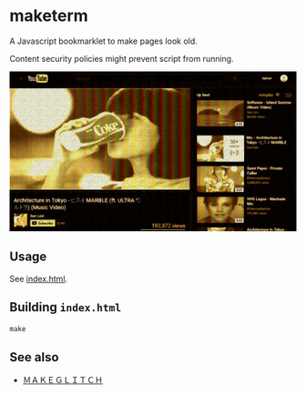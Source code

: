 # maketerm

A Javascript bookmarklet to make pages look old.

Content security policies might prevent script from running.

![Screenshot](screenshot.gif)

## Usage

See [index.html](https://gyng.github.io/maketerm/).

## Building `index.html`

    make

## See also

* [ＭＡＫＥＧＬＩＴＣＨ](https://gyng.github.io/makeglitch/)
